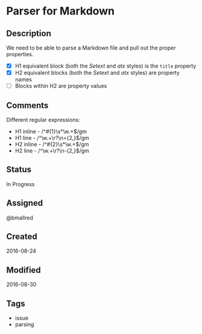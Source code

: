 Parser for Markdown
===================

Description
-----------
We need to be able to parse a Markdown file and pull out the proper properties.

 - [x] H1 equivalent block (both the *Setext* and *atx* styles) is the `title` property
 - [x] H2 equivalent blocks (both the *Setext* and *atx* styles) are property names
 - [ ] Blocks within H2 are property values

Comments
--------
Different regular expressions:

 * H1 inline - /^#{1}\s*\w.+$/gm
 * H1 line   - /^\w.+\r?\n={2,}$/gm
 * H2 inline - /^#{2}\s*\w.+$/gm
 * H2 line   - /^\w.+\r?\n-{2,}$/gm

Status
------
In Progress

Assigned
--------
@bmallred

Created
-------
2016-08-24

Modified
--------
2016-08-30

Tags
----
 - issue
 - parsing
 